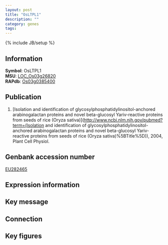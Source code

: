 ```yaml
---
layout: post
title: "OsLTPL1"
description: ""
category: genes
tags: 
---
```

{% include JB/setup %}

## Information
__Symbol__: OsLTPL1  
__MSU__: [LOC_Os03g26820](http://rice.plantbiology.msu.edu/cgi-bin/ORF_infopage.cgi?orf=LOC_Os03g26820)  
__RAPdb__: [Os03g0385400](http://rapdb.dna.affrc.go.jp/viewer/gbrowse_details/irgsp1?name=Os03g0385400)  

## Publication
1. [Isolation and identification of glycosylphosphatidylinositol-anchored arabinogalactan proteins and novel beta-glucosyl Yariv-reactive proteins from seeds of rice (Oryza sativa)](http://www.ncbi.nlm.nih.gov/pubmed?term=(Isolation and identification of glycosylphosphatidylinositol-anchored arabinogalactan proteins and novel beta-glucosyl Yariv-reactive proteins from seeds of rice (Oryza sativa)%5BTitle%5D)), 2004, Plant Cell Physiol.

## Genbank accession number
[EU282465](http://www.ncbi.nlm.nih.gov/nuccore/EU282465)

## Expression information

## Key message

## Connection

## Key figures


